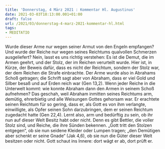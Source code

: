 ```yaml
---
title: 'Donnerstag, 4 März 2021 : Kommentar Hl. Augustinus'
date: 2021-03-03T18:13:00.001+01:00
draft: false
url: /2021/03/donnerstag-4-marz-2021-kommentar-hl.html
tags: 
- MEDITATIO
---
```


Wurde dieser Arme nur wegen seiner Armut von den Engeln empfangen? Und wurde der Reiche nur wegen seines Reichtums qualvollen Schmerzen ausgeliefert? Nein, lasst es uns richtig verstehen: Es ist die Demut, die im Armen geehrt, und der Stolz, der im Reichen verurteilt wurde. Hier ist, in Kürze, der Beweis dafür, dass es nicht der Reichtum, sondern der Stolz war, der dem Reichen die Strafe einbrachte. Der Arme wurde also in Abrahams Schoß getragen; die Schrift sagt aber von Abraham, dass er viel Gold und Silber besaß und auf Erden reich war (Gen 13,2). Wenn jeder Reiche in die Unterwelt kommt: wie konnte Abraham dann den Armen in seinem Schoß aufnehmen? Das geschah, weil Abraham inmitten seines Reichtums arm, demütig, ehrerbietig und alle Weisungen Gottes gehorsam war. Er erachtete seinen Reichtum für so gering, dass er, als Gott es von ihm verlangte, einwilligte, als Opfer seinen Sohn darzubringen, dem er seinen Reichtum zugedacht hatte (Gen 22,4). Lernt also, arm und bedürftig zu sein, ob ihr nun auf dieser Welt Besitz habt oder nicht. Denn es gibt Bettler, die voller Stolz sind, und Reiche, die ihre Sünden bekennen. „Gott tritt den Stolzen entgegen“, ob sie nun seidene Kleider oder Lumpen tragen; „den Demütigen aber schenkt er seine Gnade“ (Jak 4,6), ob sie nun die Güter dieser Welt besitzen oder nicht. Gott schaut ins Innere: dort wägt er ab, dort prüft er.